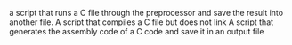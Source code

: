 a script that runs a C file through the preprocessor and save the result into another file.
A script that compiles a C file but does not link
A script that generates the assembly code of a C code and save it in an output file
